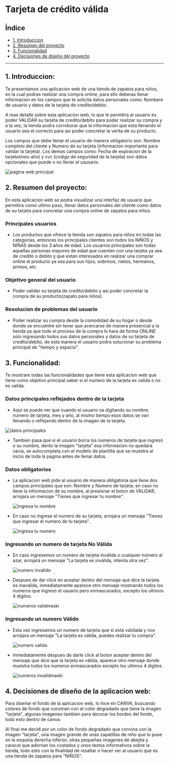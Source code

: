 # Tarjeta de crédito válida

## Índice

* [1. Introduccion](#1-introduccion)
* [2. Resumen del proyecto](#2-resumen-del-proyecto)
* [3. Funcionalidad](#3-funcionalidad)
* [4. Decisiones de diseño del proyecto](#4-decisiones-de-diseño-del-proyecto)

***

## 1. Introduccion:

Te presentamos una aplicacion web de una tienda de zapatos para niños, en la cual
podras realizar una compra online, para ello deberas llenar informacion en los campos
que te solicita datos personales como: Nombere de usuario y datos de la tarjeta de
credito/debito.

A mas detalle sobre esta aplicacion web, lo que le permitira al usuario es poder VALIDAR
su tarjeta de credito/debito para poder realizar su compra y a la vez, la tienda podra
corroborar que la informacion que esta llenando el usuario sea el correcto para asi poder
concretar la venta de su producto.

Los campos que debe llenar el usuario de manera obligatorio son: Nombre completo del
cliente y Numero de su tarjeta (informacion importante para validar la tarjeta).
Los demas campos como: Fecha de expiracion de la tarjeta(mes-año) y cvc
(codigo de seguridad de la tarjeta) son datos opcionales que puede o no llenar el ususario.

![pagina web principal](imagenesreadme/web-principal.jpeg)

## 2. Resumen del proyecto:

En esta aplicacion web se podra visualizar una interfaz de usuario que permitira
como ultimo paso, llenar datos personales del cliente como datos de su tarjeta
para concretar una compra online de zapatos para niños.

### Principales usuarios

* Los productos que ofrece la tienda son zapatos para niños en todas las categorias,
  entonces los principales clientes son todos los NIÑOS y NIÑAS desde los 3 años
  de edad. Los usuarios principales son todas aquellas personas mayores de edad que
  cuenten con una tarjeta ya sea de credito o debito y que estan interesados en
  realizar una comprar online el producto ya sea para sus hijos, sobrinos, nietos,
  hermanos, primos, etc.

### Objetivo general del usuario

* Poder validar su tarjeta de credito/debito y asi poder concretar la compra de
  su producto(zapato para niños).

### Resolucion de problemas del usuario

* Poder realizar su compra desde la comodidad de su hogar o desde donde se encuentre
  sin tener que acercarse de manera presencial a la tienda ya que todo el proceso de
  la compra lo hara de forma ONLINE solo ingresando todos sus datos personales y datos
  de su tarjeta de credito/debito, de esta manera el usuario podra solucionar su
  problema principal de "tiempo y espacio".
  
## 3. Funcionalidad:

Te mostrare todas las funcionalidades que tiene esta aplicacion web que tiene como
objetivo principal saber si el numero de la tarjeta es valida o no es valida.

### Datos principales reflejados dentro de la tarjeta 

* Aqui se puede ver que cuando el usuario va digitando su nombre, numero de tarjeta,
  mes y año, al mismo tiempo esos datos se van llenando o reflejando dentro de la
  imagen de la tarjeta.

![datos principales](imagenesreadme/datos-completos.jpeg)

* Tambien pasa que si el usuario borra los numeros de tarjeta que ingresó o su nombre,
  dento la imagen "tarjeta" esa informacion no quedara vacía, se autocompleta con el
  modelo de plantilla que se muestra al inicio de toda la pagina antes de llenar datos.

### Datos obligatorios 

* La aplicacion web pide al usuario de manera obligatoria que llene dos campos principales
  que son: Nombre y Numero de tarjeta, en caso no llene la informacion de su nombre, al
  presionar el boton de VALIDAR, arrojara un mensaje "Tienes que ingresar tu nombre".

  ![ingresa tu nombre](imagenesreadme/tu-nombre.jpeg)
  
* En caso no ingrese el numero de su tarjeta, arrojara un mensaje "Tienes que ingresar el
  numero de tu tarjeta".

  ![ingresa tu numero](imagenesreadme/tu-numero.jpeg)

### Ingresando un numero de tarjeta No Válida

* En caso ingresemos un numero de tarjeta inválida o cualquier número al azar, arrojará
  un mensaje "La tarjeta es inválida, intenta otra vez".

  ![numero invalido](imagenesreadme/novalido.jpeg)

* Despues de dar click en aceptar dentro del mensaje que dice la tarjeta es inavalida,
  inmediatamente aparece otro mensaje mostrando todos los numeros que ingresó el usuario
  pero enmascarados, excepto los ultimos 4 digitos.
  
  ![numeros validmaski](imagenesreadme/novalido-maski.jpeg)

### Ingresando un numero Válido

* Esta vez ingresamos un numero de tarjeta que si está validada y nos arrojara un mensaje
  "La tarjeta es válida, puedes realizar tu compra".

  ![numero valido](imagenesreadme/sivalido.jpeg)

* Inmediatamente despues de darle click al boton aceptar dentro del mensaje que dice que la
  tarjeta es válida, aparece otro mensaje donde muestra todos los numeros enmascarados
  excepto los ultimos 4 digitos. 

  ![numeros invalidmaski](imagenesreadme/sivalido-maski.jpeg)

## 4. Decisiones de diseño de la aplicacion web:

Para diseñar el fondo de la aplicacion web, lo hice en CANVA, buscando colores de fondo
que convinen con el color degradado que tiene la imagen "tarjeta", algunas imagenes tambien
para decorar los bordes del fondo, todo esto dentro de canva.

Al final me decidi por un color de fondo degradado que convina con la imagen "tarjeta", una
imagen grande de unas zapatillas de niño que lo puse en la esquina derecha inferior, otras
pequeñas imagenes de abejita y caracol que adornan los costados y unos textos informativos
sobre la tienda, todo esto con la finalidad de resaltar o hacer ver al usuario que es una
tienda de zapatos para "NIÑOS".
